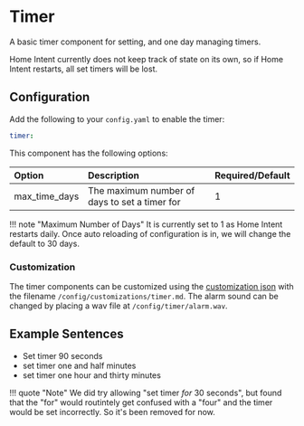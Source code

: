 # Timer
A basic timer component for setting, and one day managing timers. 

Home Intent currently does not keep track of state on its own, so if Home Intent restarts, all set timers will be lost.


## Configuration

Add the following to your `config.yaml` to enable the timer:
```yaml
timer:

```

This component has the following options: 

| Option        | Description                                   | Required/Default |
|:--------------|:----------------------------------------------|:-----------------|
| max_time_days | The maximum number of days to set a timer for | 1                |

!!! note "Maximum Number of Days"
    It is currently set to 1 as Home Intent restarts daily. Once auto reloading of configuration is in, we will change the default to 30 days.

### Customization
The timer components can be customized using the [customization json](/getting-started/customization/) with the filename `/config/customizations/timer.md`. The alarm sound can be changed by placing a wav file at `/config/timer/alarm.wav`.

## Example Sentences

 * Set timer 90 seconds
 * set timer one and half minutes
 * set timer one hour and thirty minutes

!!! quote "Note"
    We did try allowing "set timer *for* 30 seconds", but found that the "for" would routintely get confused with a "four" and the timer would be set incorrectly. So it's been removed for now.